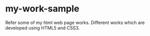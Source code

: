 # my-work-sample
Refer some of my html web page works.
Different works which are developed using HTML5 and CSS3.
